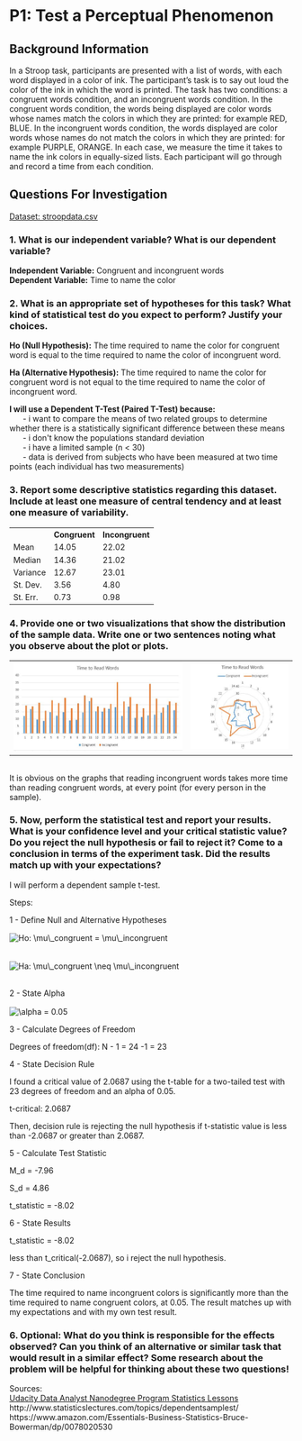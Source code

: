 # P1: Test a Perceptual Phenomenon

<h2>Background Information</h2>

In a Stroop task, participants are presented with a list of words, with each word displayed in a color of ink. The participant’s task is to say out loud the color of the ink in which the word is printed. The task has two conditions: a congruent words condition, and an incongruent words condition. In the congruent words condition, the words being displayed are color words whose names match the colors in which they are printed: for example RED, BLUE. In the incongruent words condition, the words displayed are color words whose names do not match the colors in which they are printed: for example PURPLE, ORANGE. In each case, we measure the time it takes to name the ink colors in equally-sized lists. Each participant will go through and record a time from each condition.

<h2>Questions For Investigation</h2>

[Dataset: stroopdata.csv](stroopdata.csv)
<p>

<h3> 1. What is our independent variable? What is our dependent variable? </h3>

<b>Independent Variable:</b> Congruent and incongruent words
<br>
<b>Dependent Variable:</b> Time to name the color

<p>

<h3> 2. What is an appropriate set of hypotheses for this task? What kind of statistical test do you expect to perform? Justify your choices.</h3>

<b>Ho (Null Hypothesis):</b> The time required to name the color for congruent word is equal to the time required to name the color of incongruent word. 

<b>Ha (Alternative Hypothesis):</b> The time required to name the color for congruent word is not equal to the time required to name the color of incongruent word. 

<p>

<b>I will use a Dependent T-Test (Paired T-Test) because:  </b> <br>
 &nbsp; &nbsp; &nbsp; - i want to compare the means of two related groups to determine whether there is a statistically significant difference between these means <br>
 &nbsp; &nbsp; &nbsp; - i don't know the populations standard deviation <br>
 &nbsp; &nbsp; &nbsp; - i have a limited sample (n < 30) <br>
 &nbsp; &nbsp; &nbsp; - data is derived from subjects who have been measured at two time points (each individual has two measurements) <br>
 
<p>

<h3>3. Report some descriptive statistics regarding this dataset. Include at least one measure of central tendency and at least one measure of variability.</h3>

<center>
<table>
<tr>
<th></th>
<th>Congruent</th>
<th>Incongruent</th>
</tr>
<tr>
<td>Mean</td>
<td>14.05</td>
<td>22.02</td>
</tr>

<tr>
<td>Median</td>
<td>14.36</td>
<td>21.02</td>
</tr>

<tr>
<td>Variance</td>
<td>12.67</td>
<td>23.01</td>
</tr>

<tr>
<td>St. Dev.</td>
<td>3.56</td>
<td>4.80</td>
</tr>

<tr>
<td>St. Err.</td>
<td>0.73</td>
<td>0.98</td>
</tr>


</table>
</center>

<p>


<h3>
4. Provide one or two visualizations that show the distribution of the sample data. Write one or two sentences noting what you observe about the plot or plots.
</h3>

<center>
<table>

<tr>
<td>
   <img src="graph1.JPG" alt="graph1">
</td>
<td>
   <img src="graph2.JPG" alt="graph1">
</td>
</tr>



</table>
</center>
<br>
It is obvious on the graphs that reading incongruent words takes more time than reading congruent words, at every point (for every person in the sample). 

<p>


<h3>
5. Now, perform the statistical test and report your results. What is your confidence level and your critical statistic value? Do you reject the null hypothesis or fail to reject it? Come to a conclusion in terms of the experiment task. Did the results match up with your expectations?
</h3>

I will perform a dependent sample t-test.<br>

Steps: <br>
 
1 - Define Null and Alternative Hypotheses <br>

<img src="http://www.sciweavers.org/tex2img.php?eq=Ho%3A%20%20%5Cmu%5C_congruent%20%3D%20%20%5Cmu%5C_incongruent&bc=White&fc=Black&im=png&fs=12&ff=arev&edit=0" align="center" border="0" alt="Ho:  \mu\_congruent =  \mu\_incongruent" width="299" height="19" /> <br>
<br>

<img src="http://www.sciweavers.org/tex2img.php?eq=Ha%3A%20%20%5Cmu%5C_congruent%20%20%5Cneq%20%20%20%5Cmu%5C_incongruent&bc=White&fc=Black&im=png&fs=12&ff=arev&edit=0" align="center" border="0" alt="Ha:  \mu\_congruent  \neq   \mu\_incongruent" width="299" height="19" /> <br>
<br>

2 - State Alpha <br>

<img src="http://www.sciweavers.org/tex2img.php?eq=%20%5Calpha%20%3D%200.05&bc=White&fc=Black&im=png&fs=12&ff=arev&edit=0" align="center" border="0" alt=" \alpha = 0.05" width="75" height="15" />
<br>

3 - Calculate Degrees of Freedom <br>

Degrees of freedom(df): N - 1 = 24 -1 = 23

4 - State Decision Rule <br>

I found a critical value of 2.0687 using the t-table for a two-tailed test with 23 degrees of freedom and an alpha of 0.05. <br>

t-critical: 2.0687 <br>

Then,  decision rule is rejecting the null hypothesis if t-statistic value is less than -2.0687 or greater than 2.0687.



5 - Calculate Test Statistic <br>

M_d = -7.96 <br>

S_d = 4.86 <br>

t_statistic = -8.02 <br>


6 - State Results <br>

t_statistic = -8.02 <br>

less than t_critical(-2.0687), so i reject the null hypothesis.

7 - State Conclusion <br>

The time required to name incongruent colors is significantly more than the time required to name congruent colors, at 0.05. The result matches up with my expectations and with my own test result. 

<p>

<h3>
6. Optional: What do you think is responsible for the effects observed? Can you think of an alternative or similar task that would result in a similar effect? Some research about the problem will be helpful for thinking about these two questions!
</h3>


<p><p>
Sources: 
<br>
<a href="https://classroom.udacity.com/nanodegrees/nd002">Udacity Data Analyst Nanodegree Program Statistics Lessons</a> 
<br>
http://www.statisticslectures.com/topics/dependentsamplest/
<br>
https://www.amazon.com/Essentials-Business-Statistics-Bruce-Bowerman/dp/0078020530



 
